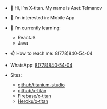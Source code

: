 - 👋 Hi, I’m X-titan. My name is Aset Telmanov
- 👀 I’m interested in: Mobile App
- 🌱 I’m currently learning:
    - ReactJS
    - Java
- 📫 How to reach me: 8(778)840-54-04
- WhatsApp: [8(778)840-54-04][wame]

- Sites:
    - [github/titanium-studio][main]
    - [github/x-titan][xttn]
    - [Firebase/x-titan][xweb]
    - [Heroku/x-titan][hero]

[main]: <https://titanium-studio.github.io>
[xttn]: <https://x-titan.github.io>
[xweb]: <https://x-titan.web.app>
[hero]: <https://x-titan.herokuapp.com>
[wame]: <https://wa.me/+77788405404>
